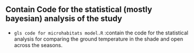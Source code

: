 ## Contain Code for the statistical (mostly bayesian) analysis of the study 
- `gls code for microhabitats model.R` :contain the code for the statistical analysis for comparing the ground temperature in the shade and open across the seasons.
